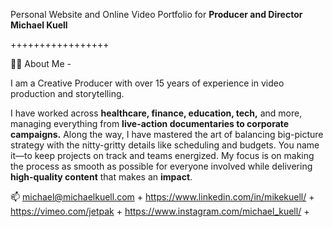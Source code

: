 Personal Website and Online Video Portfolio for <strong>Producer and Director Michael Kuell</strong>

+++++++++++++++++

🙋‍♂️ About Me -

I am a Creative Producer with over 15 years of experience in video production and storytelling.

I have worked across <strong>healthcare, finance, education, tech,</strong> and more, managing everything from <strong>live-action documentaries to corporate campaigns.</strong>
Along the way, I have mastered the art of balancing big-picture strategy with the nitty-gritty details like scheduling and budgets.
You name it—to keep projects on track and teams energized. 
My focus is on making the process as smooth as possible for everyone involved while delivering <strong>high-quality content</strong> that makes an <strong>impact</strong>.

📫 michael@michaelkuell.com     +
https://www.linkedin.com/in/mikekuell/  +
https://vimeo.com/jetpak  +
https://www.instagram.com/michael_kuell/  +

